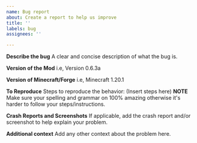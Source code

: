 ```yaml
---
name: Bug report
about: Create a report to help us improve
title: ''
labels: bug
assignees: ''

---
```


**Describe the bug**
A clear and concise description of what the bug is.

**Version of the Mod**
i.e, Version 0.6.3a

**Version of Minecraft/Forge**
i.e, Minecraft 1.20.1

**To Reproduce**
Steps to reproduce the behavior:
(Insert steps here)
**NOTE** Make sure your spelling and grammar on 100% amazing otherwise it's harder to follow your steps/instructions.


**Crash Reports and Screenshots**
If applicable, add the crash report and/or screenshot to help explain your problem.

**Additional context**
Add any other context about the problem here.
